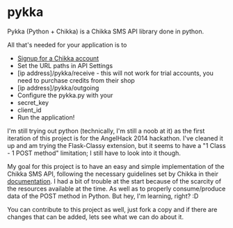 pykka
==============

Pykka (Python + Chikka) is a Chikka SMS API library done in python.

All that's needed for your application is to
* [Signup for a Chikka account](https://api.chikka.com/)
* Set the URL paths in API Settings
 * [ip address]/pykka/receive - this will not work for trial accounts, you need to purchase credits from their shop
 * [ip address]/pykka/outgoing
* Configure the pykka.py with your
 * secret_key
 * client_id
* Run the application!




I'm still trying out python (technically, I'm still a noob at it) as the first iteration of this project is for the AngelHack 2014 hackathon. I've cleaned it up and am trying the Flask-Classy extension, but it seems to have a "1 Class - 1 POST method" limitation; I still have to look into it though.



My goal for this project is to have an easy and simple implementation of the Chikka SMS API, following the necessary guidelines set by Chikka in their [documentation](https://api.chikka.com/docs/overview). I had a bit of trouble at the start because of the scarcity of the resources available at the time. As well as to properly consume/produce data of the POST method in Python. But hey, I'm learning, right? :D



You can contribute to this project as well, just fork a copy and if there are changes that can be added, lets see what we can do about it.
